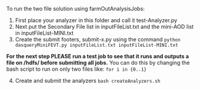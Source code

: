 To run the two file solution using farmOutAnalysisJobs:
1. First place your analyzer in this folder and call it test-Analyzer.py
2. Next put the Secondary File list in inputFileList.txt and the mini-AOD list in inputFileList-MINI.txt
3. Create the submit footers, submit-x.py using the command ```python dasqueryMiniFEVT.py inputFileList.txt inputFileList-MINI.txt```

**For the next step PLEASE run a test job to see that it runs and outputs a file on /hdfs/ before submitting all jobs.** You can do this by changing the bash script to run on only two files like: ```for i in {0..1}```

4. Create and submit the analyzers ```bash createAnalyzers.sh```